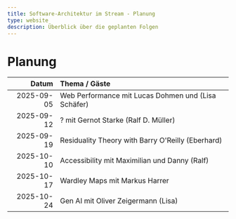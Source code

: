 ```yaml
---
title: Software-Architektur im Stream - Planung
type: website
description: Überblick über die geplanten Folgen
---
```


# Planung

|      Datum | Thema / Gäste                                       |
|-----------:|:----------------------------------------------------|
| 2025-09-05 | Web Performance mit Lucas Dohmen und (Lisa Schäfer) |
| 2025-09-12 | ? mit Gernot Starke (Ralf D. Müller)                |
| 2025-09-19 | Residuality Theory with Barry O'Reilly (Eberhard)   |
| 2025-10-10 | Accessibility mit Maximilian und Danny (Ralf)       |
| 2025-10-17 | Wardley Maps mit Markus Harrer                      |
| 2025-10-24 | Gen AI mit Oliver Zeigermann (Lisa)                 |

